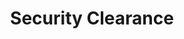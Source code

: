 ---
title: "Security Clearance"
layout: post
lang: en
lang-ref: 410-security
section: 4
category: 
hero:
  image:
    src: 4.10-tx-heading.jpg
    alt: A photo or scan of a series of black and white wireframe diagrams.
blocks:
  - type: title
    label: The Problem
  - The Security Clearance process was one of the most often cited reasons for delays in the staffing process during our user research. Though we anticipated most of these delays happened for Secret clearance given the additional steps involved, the same was reported for Reliability clearance as well.
  - We tried to better understand the process for Reliability Clearance through reviewing the research done during Blueprint 2020, as well as meetings with various stakeholders. The Security Policy team at the Treasury Board of Canada (TBS) helped us map out the typical clearance process. We also interviewed the chief security officers at a few of our partner departments. This research found that similar to other steps in the staffing process, the security clearance process varied widely across departments. These interviews eventually led us to a meeting with the team at the Royal Canadian Mounted Police who was responsible for one of the checks in the Reliability Clearance process. 
  - "<strong style=\"letter-spacing: -1px;\" data-h2-font-weight=\"b(800)\" data-h2-font-color=\"b(purple)\">As a result of these meetings and interviews, we learned that due to the nature of the security clearance process, an outside team like Talent Cloud couldn’t have much influence in reducing timelines.</strong>"
  - type: title
    label: The Hypotheses
  - While Talent Cloud couldn’t influence much when it came to timelines related to security clearance, we could still help clarify information in a user-friendly way. One of the delays identified by experts in the process review involved candidates who have lived outside of Canada for a certain period of time. These candidates were required to request and submit policy checks from those countries, which could take anywhere from a few weeks to a few months. Given most candidates were not aware of this requirement until they had been selected as the final candidate, Talent Cloud hypothesized that in these cases, there was at least some opportunity to accelerate the process. 
  - "So here’s the hypothesis we landed on testing:"
  - "<strong style=\"letter-spacing: -1px;\" data-h2-font-weight=\"b(800)\" data-h2-font-color=\"b(purple)\">If candidates who have lived outside Canada are informed of the requirement to request out-of-country criminal record checks in advance, they will initiate the process earlier and have the documents ready when they are informed of the selection decision.</strong>"
  - type: title
    label: The Experiment
  - Information about the security clearance process requirement was provided to all potential applicants through the website’s Frequently Asked Questions (FAQ) page, and later on a thank you page after an application was submitted. Potential applicants were advised to complete the security forms in advance (but not to submit them until they were asked to do so). They were also encouraged to request out-of-country criminal record check ahead of time if they had lived outside of Canada over a certain period of time.
  - We then monitored visits to the FAQ page to estimate how often this information was being used.
  - type: title
    label: Platform Interventions
  - "<strong style=\"letter-spacing: -1px;\" data-h2-font-weight=\"b(800)\" data-h2-font-color=\"b(purple)\">FAQ:</strong> A page was dedicated to provide important information in advance to potential applicants, including information about the security clearance process. Potential applicants were encouraged to review the information by using the title “How You Can Speed Things Up After Applying”."
  - type: graphic
    size: 100
    src: 4.10-en-faq.png
    alt: "A screenshot of Talent Cloud's \"How you can speed things up after applying\" frequently asked questions content. This section helps users better understand what they can do after submitting their application in order to be prepared for next steps, including filling out security form paperwork and requesting international criminal record checks."
  - "<strong style=\"letter-spacing: -1px;\" data-h2-font-weight=\"b(800)\" data-h2-font-color=\"b(purple)\">Thank you page:</strong> In an effort to make this information more apparent to actual applicants, suggestions on next steps, which included requesting out-of-country criminal record check in advance, were added to the thank you page that appeared after the applicant submitted their application."
  - type: graphic
    size: 100
    src: 4.10-en-thanks.png
    alt: "A screenshot of the \"Thank you\" interface that is presented to applicants immediately after they submit their application to a job. This interface is designed to offer immediate feedback on next steps the applicant can take, and links them to appropriate paperwork for the job they've applied to. It also contains a list of helpful resource links to help provide feedback on the platform or update their profile."
  - type: title
    label: The Results
  - The FAQ page has registered over 20,000 pageviews as of March 2021 since we started tracking the statistics three years ago. Though we could not measure directly how information on the FAQ page might have influenced behaviours, our interviews with people who were hired through Talent Cloud indicated that they found the information helpful. Some of them consulted the page multiple times through the staffing process, even revisited the page after they were hired.
  - We also heard from one manager that because his candidate took the advice he saw on the thank you page, the candidate immediately requested out-of-country criminal record checks after submitting the application. As a result, the manager estimated that the staffing process was shortened by two weeks to a month.
  - type: title
    label: Insights
  - Despite the minimum influence Talent Cloud had on the security clearance process, sharing information with applicants in advance has allowed them to be prepared and helped to reduce time-to-staff in some cases. Sharing the requirements in simple languages also helped applicants who were new to government to better understand the process. We even received requests from HR advisors at our partner departments to share the information with their candidates.
---